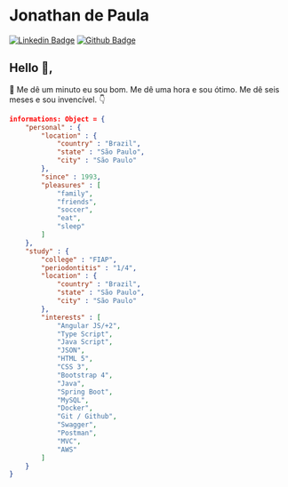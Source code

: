 # Jonathan de Paula
[![Linkedin Badge](https://img.shields.io/badge/-LinkedIn-blue?style=flat-square&logo=Linkedin&logoColor=white&link=https://www.linkedin.com/in/jonathan-dev-fullstack/)](https://www.linkedin.com/in/jonathan-dev-fullstack/)
[![Github Badge](https://img.shields.io/badge/-Github-000?style=flat-square&logo=Github&logoColor=white&link=https://github.com/Jonathan-eng-jur)](https://github.com/Jonathan-eng-jur)
## Hello 👋, 

:small_orange_diamond: Me dê um minuto eu sou bom. Me dê uma hora e sou ótimo. Me dê seis meses e sou invencível. :point_down:

```json
informations: Object = {
    "personal" : {
        "location" : {
            "country" : "Brazil",
            "state" : "São Paulo",
            "city" : "São Paulo"
        },
        "since" : 1993,
        "pleasures" : [            
            "family",
            "friends",
            "soccer",
            "eat",
            "sleep"
        ] 
    },
    "study" : {
        "college" : "FIAP",
        "periodontitis" : "1/4",
        "location" : {
            "country" : "Brazil",
            "state" : "São Paulo",
            "city" : "São Paulo"
        },
        "interests" : [
            "Angular JS/+2",
            "Type Script",
            "Java Script",
            "JSON",
            "HTML 5",
            "CSS 3",
            "Bootstrap 4",
            "Java",
            "Spring Boot",
            "MySQL",
            "Docker",
            "Git / Github",
            "Swagger",
            "Postman",
            "MVC",
            "AWS"
        ]
    }
}
```
